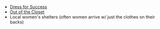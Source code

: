 * [Dress for Success](https://www.dressforsuccess.org/)
* [Out of the Closet](http://outofthecloset.org/)
* Local women's shelters (often women arrive w/ just the clothes on their backs)
